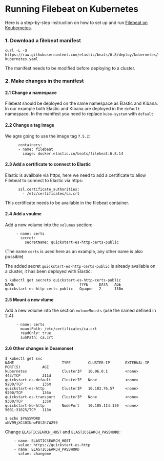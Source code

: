 # Running Filebeat on Kubernetes

Here is  a step-by-step instruction on how to set up and run [Filebeat on Keubernetes](https://www.elastic.co/guide/en/beats/filebeat/6.8/running-on-kubernetes.html).


### 1. Download a filebeat manifest

```
curl -L -O https://raw.githubusercontent.com/elastic/beats/6.8/deploy/kubernetes/filebeat-kubernetes.yaml
```
The manifest needs to be modified before deploying to a cluster.


### 2. Make changes in the manifest

#### 2.1 Change a namespace

Filebeat should be deployed on the same namespace as Elastic and Kibana. In our example both Elastic and Kibana are deployed in the `default` namespace. 
In the manifest you need to replace `kube-system` with `default`

#### 2.2 Change a tag image
We agre going to use the image tag `7.5.2`:
```
      containers:
      - name: filebeat
        image: docker.elastic.co/beats/filebeat:6.8.14
```

#### 2.3 Add a certificate to connect to Elastic
Elastic is availbale via https, here we need to add a certificate to allow Filebeat to connect to Elastic via https:
```
      ssl.certificate_authorities:
        - /etc/certificates/ca.crt 
```
This certificate needs to be available in the filebeat container.


#### 2.4 Add a voulme
Add a new volume into the `volumes` section:
```
     - name: certs
       secret:
         secretName: quickstart-es-http-certs-public
```
(The name `certs` is used here as an example, any other name is also possible)

The added secret `quickstart-es-http-certs-public` is already available on a cluster, it has been deployed with Elastic:
```
$ kubectl get secrets quickstart-es-http-certs-public
NAME                              TYPE     DATA   AGE
quickstart-es-http-certs-public   Opaque   2      130m
```

#### 2.5 Mount a new vlume
Add a new volume into the section `volumeMounts` (use the named defined in 2.4):
```
     - name: certs
       mountPath: /etc/certificates/ca.crt
       readOnly: true
       subPath: ca.crt
```

#### 2.6 Other changes in Deamonset

```
$ kubectl get svc
NAME                      TYPE        CLUSTER-IP       EXTERNAL-IP   PORT(S)          AGE
kubernetes                ClusterIP   10.96.0.1        <none>        443/TCP          211d
quickstart-es-default     ClusterIP   None             <none>        9200/TCP         136m
quickstart-es-http        ClusterIP   10.103.76.57     <none>        9200/TCP         136m
quickstart-es-transport   ClusterIP   None             <none>        9300/TCP         136m
quickstart-kb-http        NodePort    10.105.114.130   <none>        5601:31025/TCP   118m
```

```
$ echo $PASSWORD
xNV99jXC40IUnwF8l2h7W299
```

Change `ELASTICSEARCH_HOST` and `ELASTICSEARCH_PASSWORD`:

```
    - name: ELASTICSEARCH_HOST
      value: https://quickstart-es-http
    - name: ELASTICSEARCH_PASSWORD
      value: changeme

```
